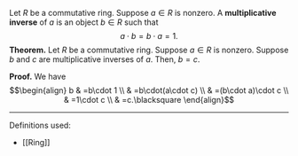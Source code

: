 Let $R$ be a commutative ring. Suppose $a\in R$ is nonzero. A **multiplicative inverse** of $a$ is an object $b\in R$ such that $$a\cdot b=b\cdot a=1.$$
**Theorem.** Let $R$ be a commutative ring. Suppose $a\in R$ is nonzero. Suppose $b$ and $c$ are multiplicative inverses of $a$. Then, $b=c$.

**Proof.** We have
$$\begin{align}
b & =b\cdot 1 \\
 & =b\cdot(a\cdot c) \\
 & =(b\cdot a)\cdot c \\
 & =1\cdot c \\
 & =c.\blacksquare
\end{align}$$
***
Definitions used:
- [[Ring]]
